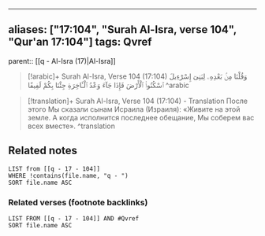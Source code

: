 
---
aliases: ["17:104", "Surah Al-Isra, verse 104", "Qur'an 17:104"]
tags: Qvref
---

parent:: [[q - Al-Isra (17)|Al-Isra]]

> [!arabic]+ Surah Al-Isra, Verse 104 (17:104)
> <span class="quran-arabic">وَقُلْنَا مِنۢ بَعْدِهِۦ لِبَنِىٓ إِسْرَٰٓءِيلَ ٱسْكُنُوا۟ ٱلْأَرْضَ فَإِذَا جَآءَ وَعْدُ ٱلْـَٔاخِرَةِ جِئْنَا بِكُمْ لَفِيفًا</span>
^arabic

> [!translation]+ Surah Al-Isra, Verse 104 (17:104) - Translation
> После этого Мы сказали сынам Исраила (Израиля): «Живите на этой земле. А когда исполнится последнее обещание, Мы соберем вас всех вместе».
^translation



## Related notes
```dataview
LIST from [[q - 17 - 104]]
WHERE !contains(file.name, "q - ")
SORT file.name ASC
```

### Related verses (footnote backlinks)
```dataview
LIST FROM [[q - 17 - 104]] AND #Qvref
SORT file.name ASC
```

